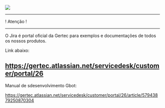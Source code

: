 [![](https://pbs.twimg.com/media/EKzBdw7WwAQrq8J.png)](https://www.gertec.com.br/)

 ----------------------------------------------------------------------

 ! Atenção !
 
  ----------------------------------------------------------------------

 O Jira é portal oficial da Gertec para exemplos e documentações de todos os nossos produtos. 
 
 Link abaixo:
 
 https://gertec.atlassian.net/servicedesk/customer/portal/26
 ----------------------------------------------------------------------

Manual de sdesenvolvimento Gbot:

https://gertec.atlassian.net/servicedesk/customer/portal/26/article/57943879250870304
